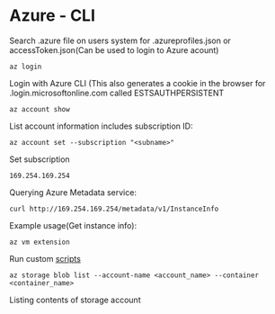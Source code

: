 # Azure - CLI

Search .azure file on users system for .azureprofiles.json or accessToken.json(Can be used to login to Azure acount)

```az login```

Login with Azure CLI (This also generates a cookie in the browser for .login.microsoftonline.com called ESTSAUTHPERSISTENT

```az account show```

List account information includes subscription ID:

```az account set --subscription "<subname>"```

Set subscription

```169.254.169.254```

Querying Azure Metadata service:

```curl http://169.254.169.254/metadata/v1/InstanceInfo```

Example usage(Get instance info):

```az vm extension```

Run custom [scripts](https://docs.microsoft.com/en-us/azure/virtual-machines/extensions/custom-script-linux)

```az storage blob list --account-name <account_name> --container <container_name>```

Listing contents of storage account


